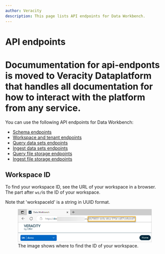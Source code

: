 ```yaml
---
author: Veracity
description: This page lists API endpoints for Data Workbench.
---
```

# API endpoints

Documumentation for api-endponts is moved to Veracity Dataplatform that handles all documentation for how to interact with the platform from any service.
=======

You can use the following API endpoints for Data Workbench:

* [Schema endpoints](https://developer.veracity.com/docs/section/dataplatform/schemamanagem)
* [Workspace and tenant endpoints](https://developer.veracity.com/docs/section/dataplatform/tenantmgm)
* [Query data sets endpoints](https://developer.veracity.com/docs/section/dataplatform/query/datasetquery)
* [Ingest data sets endpoints](https://developer.veracity.com/docs/section/dataplatform/storage/datasets)
* [Query file storage endpoints](https://developer.veracity.com/docs/section/dataplatform/query/filequery)
* [Ingest file storage endpoints](https://developer.veracity.com/docs/section/dataplatform/storage/files)


## Workspace ID

To find your workspace ID, see the URL of your workspace in a browser. The part after ```ws/```is the ID of your workspace.

Note that 'workspaceId' is a string in UUID format.

<figure>
	<img src="assets/workspaceid.png"/>
	<figcaption>The image shows where to find the ID of your workspace.</figcaption>
</figure>

